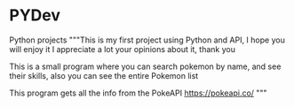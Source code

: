 # PYDev
Python projects
"""This is my first project using Python and API, I hope you will enjoy it
I appreciate a lot your opinions about it, thank you

This is a small program where you can search pokemon by name, and see their skills, also you can see the entire Pokemon list

This program gets all the info from the PokeAPI https://pokeapi.co/
"""
